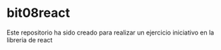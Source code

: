 # bit08react
Este repositorio ha sido creado para realizar un ejercicio iniciativo en la libreria de react

